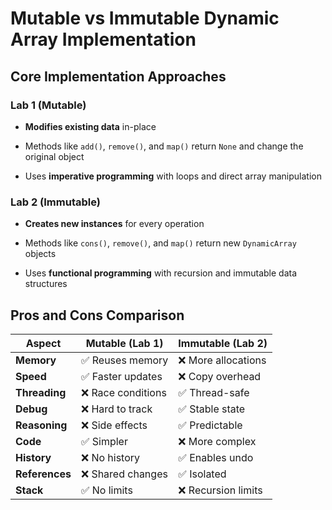 # Mutable vs Immutable Dynamic Array Implementation

## Core Implementation Approaches

### Lab 1 (Mutable)

* **Modifies existing data** in-place

* Methods like `add()`, `remove()`, and `map()` return `None` and change the original object

* Uses **imperative programming** with loops and direct array manipulation

### Lab 2 (Immutable)

* **Creates new instances** for every operation

* Methods like `cons()`, `remove()`, and `map()` return new `DynamicArray` objects
 
* Uses **functional programming** with recursion and immutable data structures

## Pros and Cons Comparison

| Aspect | Mutable (Lab 1) | Immutable (Lab 2) |
|----|----|-----|
| **Memory** | ✅ Reuses memory | ❌ More allocations |
| **Speed** | ✅ Faster updates | ❌ Copy overhead |
| **Threading** | ❌ Race conditions | ✅ Thread-safe |
| **Debug** | ❌ Hard to track | ✅ Stable state |
| **Reasoning** | ❌ Side effects | ✅ Predictable |
| **Code** | ✅ Simpler | ❌ More complex |
| **History** | ❌ No history | ✅ Enables undo |
| **References** | ❌ Shared changes | ✅ Isolated |
| **Stack** | ✅ No limits | ❌ Recursion limits |
